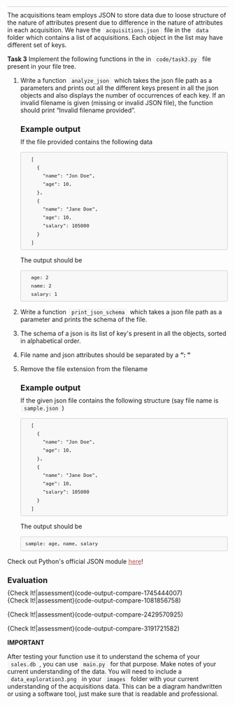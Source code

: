 <style type="text/css">.rendered-markdown{font-size:14px} .rendered-markdown>*:first-child{margin-top:0!important} .rendered-markdown>*:last-child{margin-bottom:0!important} .rendered-markdown a{text-decoration:underline;color:#b75246} .rendered-markdown a:hover{color:#f36050} .rendered-markdown h1, .rendered-markdown h2, .rendered-markdown h3, .rendered-markdown h4, .rendered-markdown h5, .rendered-markdown h6{margin:24px 0 10px;padding:0;font-weight:bold;-webkit-font-smoothing:antialiased;cursor:text;position:relative} .rendered-markdown h1 tt, .rendered-markdown h1 code, .rendered-markdown h2 tt, .rendered-markdown h2 code, .rendered-markdown h3 tt, .rendered-markdown h3 code, .rendered-markdown h4 tt, .rendered-markdown h4 code, .rendered-markdown h5 tt, .rendered-markdown h5 code, .rendered-markdown h6 tt, .rendered-markdown h6 code{font-size:inherit} .rendered-markdown h1{font-size:28px;color:#000} .rendered-markdown h2{font-size:22px;border-bottom:1px solid #ccc;color:#000} .rendered-markdown h3{font-size:18px} .rendered-markdown h4{font-size:16px} .rendered-markdown h5{font-size:14px} .rendered-markdown h6{color:#777;font-size:14px} .rendered-markdown p, .rendered-markdown blockquote, .rendered-markdown ul, .rendered-markdown ol, .rendered-markdown dl, .rendered-markdown table, .rendered-markdown pre{margin:15px 0} .rendered-markdown hr{border:0 none;color:#ccc;height:4px;padding:0} .rendered-markdown>h2:first-child, .rendered-markdown>h1:first-child, .rendered-markdown>h1:first-child+h2, .rendered-markdown>h3:first-child, .rendered-markdown>h4:first-child, .rendered-markdown>h5:first-child, .rendered-markdown>h6:first-child{margin-top:0;padding-top:0} .rendered-markdown a:first-child h1, .rendered-markdown a:first-child h2, .rendered-markdown a:first-child h3, .rendered-markdown a:first-child h4, .rendered-markdown a:first-child h5, .rendered-markdown a:first-child h6{margin-top:0;padding-top:0} .rendered-markdown h1+p, .rendered-markdown h2+p, .rendered-markdown h3+p, .rendered-markdown h4+p, .rendered-markdown h5+p, .rendered-markdown h6+p{margin-top:0} .rendered-markdown ul, .rendered-markdown ol{padding-left:30px} .rendered-markdown ul li>:first-child, .rendered-markdown ul li ul:first-of-type, .rendered-markdown ol li>:first-child, .rendered-markdown ol li ul:first-of-type{margin-top:0} .rendered-markdown ul ul, .rendered-markdown ul ol, .rendered-markdown ol ol, .rendered-markdown ol ul{margin-bottom:0} .rendered-markdown dl{padding:0} .rendered-markdown dl dt{font-size:14px;font-weight:bold;font-style:italic;padding:0;margin:15px 0 5px} .rendered-markdown dl dt:first-child{padding:0} .rendered-markdown dl dt>:first-child{margin-top:0} .rendered-markdown dl dt>:last-child{margin-bottom:0} .rendered-markdown dl dd{margin:0 0 15px;padding:0 15px} .rendered-markdown dl dd>:first-child{margin-top:0} .rendered-markdown dl dd>:last-child{margin-bottom:0} .rendered-markdown blockquote{border-left:4px solid #DDD;padding:0 15px;color:#777} .rendered-markdown blockquote>:first-child{margin-top:0} .rendered-markdown blockquote>:last-child{margin-bottom:0} .rendered-markdown table th{font-weight:bold} .rendered-markdown table th, .rendered-markdown table td{border:1px solid #ccc;padding:6px 13px} .rendered-markdown table tr{border-top:1px solid #ccc;background-color:#fff} .rendered-markdown table tr:nth-child(2n){background-color:#f8f8f8} .rendered-markdown img{max-width:100%;-moz-box-sizing:border-box;box-sizing:border-box} .rendered-markdown code, .rendered-markdown tt{margin:0 2px;padding:0 5px;border:1px solid #eaeaea;background-color:#f8f8f8;border-radius:3px} .rendered-markdown code{white-space:nowrap} .rendered-markdown pre>code{margin:0;padding:0;white-space:pre;border:0;background:transparent} .rendered-markdown .highlight pre, .rendered-markdown pre{background-color:#f8f8f8;border:1px solid #ccc;font-size:13px;line-height:19px;overflow:auto;padding:6px 10px;border-radius:3px} .rendered-markdown pre code, .rendered-markdown pre tt{margin:0;padding:0;background-color:transparent;border:0}</style>
<div class="rendered-markdown"><h2></h2>
<p>The acquisitions team employs JSON to store data due to loose structure of the nature of attributes present due to difference in the nature of attributes in each acquisition. We have the <code>acquisitions.json</code> file in the <code>data</code> folder which contains a list of acquisitions. Each object in the list may have different set of keys.</p>
<p><strong>Task 3</strong> Implement the following functions in the in <code>code/task3.py</code> file present in your file tree.</p>
<ol>
<li><p>Write a function <code>analyze_json</code> which takes the json file path as a parameters and prints out all the different keys present in all the json objects and also displays the number of occurrences of each key. If an invalid filename is given (missing or invalid JSON file), the function should print &ldquo;Invalid filename provided&rdquo;.</p>
<h3>Example output</h3>
<p>If the file provided contains the following data</p>
<pre><code class="json">  [
    {
      "name": "Jon Doe",
      "age": 10,
    },
    {
      "name": "Jane Doe",
      "age": 10,
      "salary": 105000
    }
  ]
</code></pre>
<p>The output should be</p>
<pre><code class="shell">  age: 2
  name: 2
  salary: 1
</code></pre>
</li>
<li><p>Write a function <code>print_json_schema</code> which takes a json file path as a parameter and prints the schema of the file.</p>
</li>
<li><p>The schema of a json is its list of key's present in all the objects, sorted in alphabetical order.</p>
</li>
<li><p>File name and json attributes should be separated by a <strong>&ldquo;: &ldquo;</strong></p>
</li>
<li><p>Remove the file extension from the filename</p>
<h3>Example output</h3>
<p>If the given json file contains the following structure (say file name is <code>sample.json</code>)</p>
<pre><code class="json">  [
    {
      "name": "Jon Doe",
      "age": 10,
    },
    {
      "name": "Jane Doe",
      "age": 10,
      "salary": 105000
    }
  ]
</code></pre>
<p>The output should be</p>
<pre><code class="shell">sample: age, name, salary
</code></pre>
</li>
</ol>
<p>Check out Python's official JSON module <a href="https://docs.python.org/3/library/json.html">here</a>!</p>
<h3>Evaluation</h3>
<p>{Check It!|assessment}(code-output-compare-1745444007)
<br  />{Check It!|assessment}(code-output-compare-1081856758)</p>
<p>{Check It!|assessment}(code-output-compare-2429570925)</p>
<p>{Check It!|assessment}(code-output-compare-3191721582)</p>
<p><strong>IMPORTANT</strong></p>
<p>After testing your function use it to understand the schema of your <code>sales.db</code>, you can use <code>main.py</code> for that purpose. Make notes of your current understanding of the data. You will need to include a <code>data_exploration3.png</code> in your <code>images</code> folder with your current understanding of the acquisitions data. This can be a diagram handwritten or using a software tool, just make sure that is readable and professional.</p>
</div>
